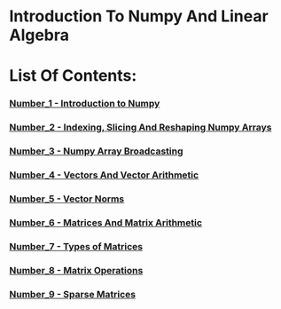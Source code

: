 # Introduction To Numpy And Linear Algebra

# List Of Contents:

### [Number_1 - Introduction to Numpy](Content%20details/Number_1.md)
### [Number_2 - Indexing, Slicing And Reshaping Numpy Arrays](Content%20details/Number_2.md)
### [Number_3 - Numpy Array Broadcasting](Content%20details/Number_3.md)
### [Number_4 - Vectors And Vector Arithmetic](Content%20details/Number_4.md)
### [Number_5 - Vector Norms](Content%20details/Number_5.md)
### [Number_6 - Matrices And Matrix Arithmetic](Content%20details/Number_6.md)
### [Number_7 - Types of Matrices](Content%20details/Number_7.md)
### [Number_8 - Matrix Operations](Content%20details/Number_8.md)
### [Number_9 - Sparse Matrices](Content%20details/Number_09.md)